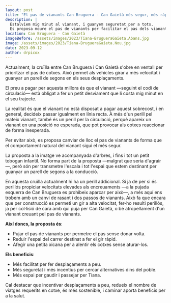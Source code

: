 ```yaml
---
layout: post
title: "El pas de vianants Can Bruguera - Can Gaietà més segur, més ràpid"
description: |
  Estalviem mig minut al vianant, i guanyem seguretat per a tots.
  Es proposa moure el pas de vianants per facilitar el pas dels vianants i augmentar la seguretat dels desplaçaments.
location: Can Bruguera - Can Gaietà
imageBefore: /assets/images/2023/Tiana-BrugueraGaieta.Abans.jpg
image: /assets/images/2023/Tiana-BrugueraGaieta.Nou.jpg
date: 2023-09-12
author: drpicox
---
```


Actualment, la cruïlla entre Can Bruguera i Can Gaietà s'obre en ventall per prioritzar el pas de cotxes. Això permet als vehicles girar a més velocitat i guanyar un parell de segons en els seus desplaçaments.

El preu a pagar per aquesta millora és que el vianant —seguint el codi de circulació— està obligat a fer un petit desviament que li costa mig minut en el seu trajecte.

La realitat és que el vianant no està disposat a pagar aquest sobrecost, i en general, decideix passar igualment en línia recta. A més d'un perill pel mateix vianant, també és un perill per la circulació, perquè apareix un vianant en una posició no esperada, que pot provocar als cotxes reaccionar de forma inesperada.

Per evitar això, es proposa canviar de lloc el pas de vianants de forma que el comportament natural del vianant sigui el més segur.

La proposta a la imatge ve acompanyada d'arbres, i fins i tot un petit tobogan infantil. No forma part de la proposta —malgrat que seria d'agrair—, però són per transmetre l'escala i tot l'espai que estem destinant per guanyar un parell de segons a la conducció.

En aquesta cruïlla actualment hi ha un perill addicional. Si ja de per si és perillós propiciar velocitats elevades als encreuaments —a la pujada esquerra de Can Bruguera es prohibeix aparcar per això—, a més aquí ens trobem amb un canvi de rasant i dos passos de vianants. Això fa que encara que per construcció es permeti un gir a alta velocitat, fer-ho resulti perillós, ja per col·lisió de cara amb qui puja per Can Gaietà, o bé atropellament d'un vianant creuant pel pas de vianants.

**Així doncs, la proposta és**:

- Pujar el pas de vianants per permetre el pas sense donar volta.
- Reduir l'espai del carrer destinat a fer el gir ràpid.
- Afegir una petita xicana per a alentir els cotxes sense aturar-los.

**Els beneficis**:

- Més facilitat per fer desplaçaments a peu.
- Més seguretat i més incentius per cercar alternatives dins del poble.
- Més espai per gaudir i passejar per Tiana.

Cal destacar que incentivar desplaçaments a peu, redueix el nombre de viatges requerits en cotxe, és més sostenible, i caminar aporta beneficis per a la salut.
